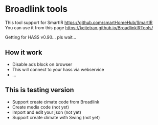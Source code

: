 # Broadlink tools

This tool support for SmartIR  https://github.com/smartHomeHub/SmartIR <br>
You can use it from this page  https://keitetran.github.io/BroadlinkIRTools/

Getting for HASS v0.90... pls wait...

## How it work
- Disable ads block on browser 
- This will connect to your hass via webservice 
- ... 

## This is  testing version 
- Support create cimate code from Broadlink
- Create media code (not yet)
- Import and edit your json (not yet)
- Support create climate with Swing (not yet)
